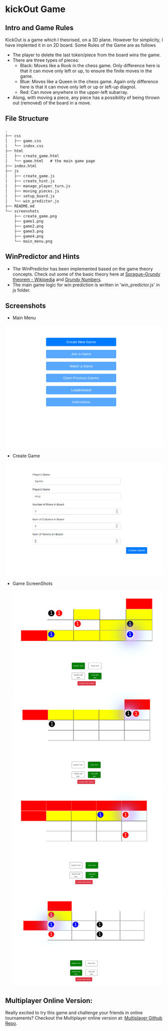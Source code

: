 # kickOut Game

## Intro and Game Rules

KickOut is a game which I theorised, on a 3D plane. However for simplicity, I have implented it in on 2D board.
Some Rules of the Game are as follows

- The player to delete the last token/piece from the board wins the game.
- There are three types of pieces:
  - Black: Moves like a Rook in the chess game. Only difference here is that it can move only left or up, to ensure the finite moves in the game.
  - Blue: Moves like a Queen in the chess game. Again only difference here is that it can move only left or up or left-up diagnol.
  - Red: Can move anywhere in the upper-left subarray.
- Along, with moving a piece, any piece has a possibility of being thrown out (removed) of the board in a move.

## File Structure

```shell
.
├── css
│   ├── game.css
│   └── index.css
├── html
│   ├── create_game.html
│   └── game.html   # the main game page
├── index.html
├── js
│   ├── create_game.js
│   ├── create_hint.js
│   ├── manage_player_turn.js
│   ├── moving_pieces.js
│   ├── setup_board.js
│   └── win_predictor.js
├── README.md
└── screenshots
    ├── create_game.png
    ├── game1.png
    ├── game2.png
    ├── game3.png
    ├── game4.png
    └── main_menu.png
```

## WinPredictor and Hints

- The WinPredictor has been implemented based on the game theory concepts. Check out some of the basic theory here at [Sprague–Grundy theorem - Wikipedia](https://en.wikipedia.org/wiki/Sprague%E2%80%93Grundy_theorem) and [Grundy Numbers](https://en.wikipedia.org/wiki/Nimber).
- The main game logic for win prediction is written in 'win_predictor.js' in js folder.


## Screenshots
- Main Menu
     
![Game Main Menu](screenshots/main_menu.png)

- Create Game

![Create Game](screenshots/create_game.png)

- Game ScreenShots 
  
  ![Game 1](screenshots/game4.png)
  ![Game 2](screenshots/game3.png)
  ![Game 3](screenshots/game2.png)
  ![Game 4](screenshots/game1.png)

## Multiplayer Online Version:
Really excited to try this game and challenge your friends in online tournaments? Checkout the Multiplayer online version at: [Multiplayer Github Repo](https://github.com/yadav-sachin/kickOut).


